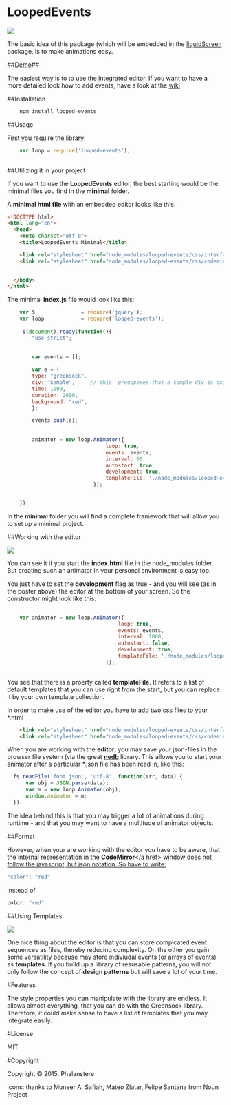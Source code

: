 # LoopedEvents


<img src="http://burckhardt.ludicmedia.de/LoopedEvents/LoopedEvents.png">

The basic idea of this package (which will be embedded in the <a href = "https://github.com/Planeshifter/liquid-screen">liquidScreen</a> package, is to make animations easy.

##<a href="http://burckhardt.ludicmedia.de/LoopedEvents">Demo</a>##

The easiest way is to to use the integrated editor.
If you want to have a more detailed look how to add events, have a look at the <a href = "https://github.com/Phalanstere/loopedEvents/wiki/0.-Looped-Events">wiki</a>


##Installation

```javascript
	npm install looped-events
```


##Usage

First you require the library:

```javascript
	var loop = require('looped-events');
	
``` 
 
##Utilizing it in your project

If you want to use the **LoopedEvents** editor, the best starting would be the minimal files you find in the **minimal** folder. 
 
 A **minimal html file** with an embedded editor looks like this:
 
 

```html
<!DOCTYPE html>
<html lang="en">
  <head>
    <meta charset="utf-8">
    <title>LoopedEvents Minimal</title>

	<link rel="stylesheet" href="node_modules/looped-events/css/interface.css">
	<link rel="stylesheet" href="node_modules/looped-events/css/codemirror.css">

 
  </body>
</html>
```   
  
The minimal **index.js** file would look like this:

```javascript
	var $               = require('jquery');
	var loop            = require('looped-events');
	
	 $(document).ready(function(){
        "use strict";

      
        var events = [];
        
        var e = {
        type: "greensock",  
        div: "Sample",     // this  preupposes that a Sample div is existent  
        time: 1000,
        duration: 2000,
        background: "red",
        }; 

        events.push(e);
        
        
        animator = new loop.Animator({
                                loop: true,
                                events: events,
                                interval: 60, 
                                autostart: true,
                                development: true,
                                templateFile: './node_modules/looped-events/templates/text_effects.tmp.json'
                            });


	});

  ```    
  
 In the **minimal** folder you will find a complete framework that will allow you to set up a minimal project. 
 
 
##Working with the editor
 
 
 <img src="http://burckhardt.ludicmedia.de/LoopedEvents/LoopedEventsBar.png">
  
 You can see it if you start the **index.html** file in the node_modules folder.
 But creating such an animator in your personal environment is easy too.
   
 You just have to set the **development** flag as true - and you will see (as in the poster above) the editor at the bottom of your screen.
 So the constructor might look like this:
 
 
```javascript
	
	var animator = new loop.Animator({
							        loop: true,
        							events: events,
        							interval: 1000,	
        							autostart: false,
        							development: true,
        							templateFile: './node_modules/looped-events/templates/text_effects.tmp.json'
								});
	
```  

 
 You see that there is a proerty called **templateFile**. 
 It refers to a list of default templates that you can use right from the start, but you can replace it by your own template collection.  
 
 In order to make use of the editor you have to add two css files to your \*.html

```html
 	<link rel="stylesheet" href="node_modules/looped-events/css/interface.css">
	<link rel="stylesheet" href="node_modules/looped-events/css/codemirror.css">
```   
   
 
  
 
When you are working with the **editor**, you may save your json-files in the browser file system (via the great <a href = "https://github.com/louischatriot/nedb">**nedb**</a> library.
This allows you to start your animator after a particular \*.json file has been read in, like this:

```javascript
  fs.readFile('font.json', 'utf-8', function(err, data) {
      var obj = JSON.parse(data);
      var m = new loop.Animator(obj);
      window.animator = m;
  });
  ```  
  
The idea behind this is that you may trigger a lot of animations during runtime - and that you may want to have a multitude of animator objects.
   

##Format

However, when your are working with the editor you have to be aware, that the internal representation in the <a href = "https://codemirror.net/">**CodeMirror**</a href> window 
does not follow the javascript, but json notation. So have to write:

```javascript
"color": "red"
  ```     
instead of  
 
```javascript
color: "red"
  ```    

##Using Templates

<img src="http://burckhardt.ludicmedia.de/LoopedEvents/Templates.png">

One nice thing about the editor is that you can store complcated event sequences as files, thereby reducing complexity.
On the other you gain some versatility because may store indiviudal events (or arrays of events) as **templates**.
If you build up a library of resusable patterns, you will not only follow the concept of **design patterns** but will save a lot of your time.  


#Features

The style properties you can manipulate with the library are endless. It allows almost everything, that you can do with the Greensock library.
Therefore, it could make sense to have a list of templates that you may integrate easily. 

   
   
#License

MIT 


#Copyright

Copyright © 2015. Phalanstere


icons: thanks to Muneer A. Safiah, Mateo Zlatar, Felipe Santana from Noun Project
